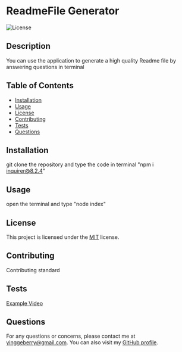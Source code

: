 # ReadmeFile Generator

![License](https://img.shields.io/badge/License-MIT-green.svg)

## Description

You can use the application to generate a high quality Readme file by answering questions in terminal

## Table of Contents

- [Installation](#installation)
- [Usage](#usage)
- [License](#license)
- [Contributing](#contributing)
- [Tests](#tests)
- [Questions](#questions)

## Installation

git clone the repository and type the code in terminal "npm i inquirer@8.2.4"

## Usage

open the terminal and type "node index"

## License

This project is licensed under the [MIT](https://opensource.org/licenses/MIT) license.

## Contributing

Contributing standard

## Tests

[Example Video](https://drive.google.com/file/d/1qFXzH6CiuMJ2zEx-zP-P6EO6YYU9N0gX/view?usp=share_link)

## Questions

For any questions or concerns, please contact me at yinggeberry@gmail.com. You can also visit my [GitHub profile](https://github.com/huyingg1).
